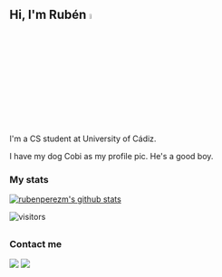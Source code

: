 ## Hi, I'm Rubén <a href="https://www.gautamkrishnar.com/"><img src="https://media.giphy.com/media/hvRJCLFzcasrR4ia7z/giphy.gif" width="5%"></a>

I'm a CS student at University of Cádiz.

I have my dog Cobi as my profile pic. He's a good boy.

### My stats
[![rubenperezm's github stats](https://github-readme-stats.vercel.app/api?username=rubenperezm&hide=issues&show_icons=true&theme=radical)](https://github.com/anuraghazra/github-readme-stats)

![visitors](https://visitor-badge.glitch.me/badge?page_id=rubenperezm.rubenperezm)

##

### Contact me
[<img src="https://img.shields.io/badge/LinkedIn-Rubén-informational">](https://linkedin.com/in/rubenperezmercado)
[<img src="https://img.shields.io/badge/Email-rubenpermerc%40gmail.com-orange">](mailto:rubenpermerc+contact@gmail.com)
